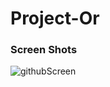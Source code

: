 # Project-Or
### Screen Shots
![githubScreen](https://github.com/serginjo-m/Projector/assets/6564560/fa57910b-e876-4e97-9ae2-e1a23373682a)


